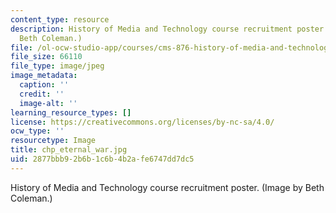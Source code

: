 ```yaml
---
content_type: resource
description: History of Media and Technology course recruitment poster. (Image by
  Beth Coleman.)
file: /ol-ocw-studio-app/courses/cms-876-history-of-media-and-technology-spring-2005/2877bbb92b6b1c6b4b2afe6747dd7dc5_chp_eternal_war.jpg
file_size: 66110
file_type: image/jpeg
image_metadata:
  caption: ''
  credit: ''
  image-alt: ''
learning_resource_types: []
license: https://creativecommons.org/licenses/by-nc-sa/4.0/
ocw_type: ''
resourcetype: Image
title: chp_eternal_war.jpg
uid: 2877bbb9-2b6b-1c6b-4b2a-fe6747dd7dc5
---
```

History of Media and Technology course recruitment poster. (Image by Beth Coleman.)